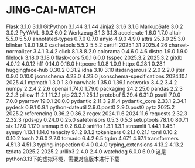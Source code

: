 # JING-CAI-MATCH
Flask	3.1.0	3.1.1
GitPython	3.1.44	3.1.44
Jinja2	3.1.6	3.1.6
MarkupSafe	3.0.2	3.0.2
PyYAML	6.0.2	6.0.2
Werkzeug	3.1.3	3.1.3
accelerate	1.6.0	1.7.0
altair	5.5.0	5.5.0
annotated-types	0.7.0	0.7.0
anyio	4.9.0	4.9.0
attrs	25.3.0	25.3.0
blinker	1.9.0	1.9.0
cachetools	5.5.2	5.5.2
certifi	2025.1.31	2025.4.26
charset-normalizer	3.4.1	3.4.2
click	8.1.8	8.2.0
colorama	0.4.6	0.4.6
distro	1.9.0	1.9.0
filelock	3.18.0	3.18.0
flask-cors	5.0.1	6.0.0
fsspec	2025.3.2	2025.3.2
gitdb	4.0.12	4.0.12
h11	0.14.0	0.16.0
httpcore	1.0.8	1.0.9
httpx	0.28.1	0.28.1
huggingface-hub	0.30.2	0.31.2
idna	3.10	3.10
itsdangerous	2.2.0	2.2.0
jiter	0.9.0	0.10.0
jsonschema	4.23.0	4.23.0
jsonschema-specifications	2024.10.1	2025.4.1
mpmath	1.3.0	1.3.0
narwhals	1.35.0	1.39.1
networkx	3.4.2	3.4.2
numpy	2.2.4	2.2.6
openai	1.74.0	1.79.0
packaging	24.2	25.0
pandas	2.2.3	2.2.3
pillow	11.2.1	11.2.1
pip	23.2.1	25.1.1
protobuf	5.29.4	6.31.0
psutil	7.0.0	7.0.0
pyarrow	19.0.1	20.0.0
pydantic	2.11.3	2.11.4
pydantic_core	2.33.1	2.34.1
pydeck	0.9.1	0.9.1
python-dateutil	2.9.0.post0	2.9.0.post0
pytz	2025.2	2025.2
referencing	0.36.2	0.36.2
regex	2024.11.6	2024.11.6
requests	2.32.3	2.32.3
rpds-py	0.24.0	0.25.0
safetensors	0.5.3	0.5.3
setuptools	78.1.0	80.7.1
six	1.17.0	1.17.0
smmap	5.0.2	6.0.0
sniffio	1.3.1	1.3.1
streamlit	1.44.1	1.45.1
sympy	1.13.1	1.14.0
tenacity	9.1.2	9.1.2
tokenizers	0.21.1	0.21.1
toml	0.10.2	0.10.2
torch	2.6.0	2.7.0
tornado	6.4.2	6.5
tqdm	4.67.1	4.67.1
transformers	4.51.3	4.51.3
typing-inspection	0.4.0	0.4.0
typing_extensions	4.13.2	4.13.2
tzdata	2025.2	2025.2
urllib3	2.4.0	2.4.0
watchdog	6.0.0	6.0.0
这是python3.13下的虚拟环境，需要对应版本进行下载
